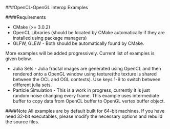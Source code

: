 ###OpenCL-OpenGL Interop Examples

####Requirements

* CMake (>= 3.0.2)
* OpenCL Libraries (should be located by CMake automatically if they are installed using package
  managers)
* GLFW, GLEW - Both should be automatically found by CMake.

More examples will be added progressively. Current list of examples is given below.

* Julia Sets - Julia fractal images are generated using OpenCL and then rendered onto a OpenGL window
  using texture(the texture is shared between the OCL and OGL contexts).
      Use keys 1-9 to switch between different julia sets.
* Particle Simulation - This is a work in progress, currently it is just random noise changing every
  frame. This example uses intermediate buffer to copy data from OpenCL buffer to OpenGL vertex
buffer object.

####Note
All examples are by default built for 64-bit machines. If you have need 32-bit executables, please modify the necessary options and rebuild the source files.
